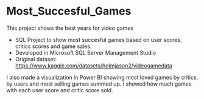 # Most_Succesful_Games
This project shows the best years for video games 

* SQL Project to show most succesful games based on user scores, critics scores and game sales. 
* Developed in Microsoft SQL Server Management Studio
* Original dataset: https://www.kaggle.com/datasets/holmjason2/videogamedata

I also made a visualization in Power BI showing most loved games by critics, by users and most selling games summed up. I showed how much games with each user score and critic score sold.
